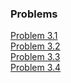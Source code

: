 ### Problems

[Problem 3.1](cap3prob01.ipynb)  
[Problem 3.2](cap3prob02.ipynb)  
[Problem 3.3](https://en.smath.info/cloud/worksheet/nRgMyun4)  
[Problem 3.4](cap3prob04.ipynb)  